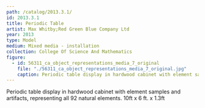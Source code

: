 ```yaml
---
path: /catalog/2013.3.1/
id: 2013.3.1
title: Periodic Table
artist: Max Whitby;Red Green Blue Company Ltd
year: 2013
type: Model
medium: Mixed media - installation
collection: College Of Science And Mathematics
figure:
  - id: 56311_ca_object_representations_media_7_original
    file: "./56311_ca_object_representations_media_7_original.jpg"
    caption: Periodic table display in hardwood cabinet with element samples and artifacts, representing all 92 natural elements. 10ft x 6 ft. x 1.3ft
---
```

Periodic table display in hardwood cabinet with element samples and artifacts, representing all 92 natural elements. 10ft x 6 ft. x 1.3ft
